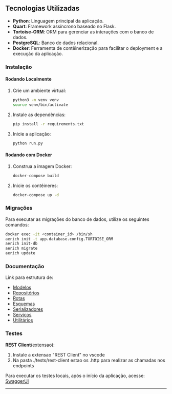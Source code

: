 ## Tecnologias Utilizadas

- **Python**: Linguagem principal da aplicação.
- **Quart**: Framework assíncrono baseado no Flask.
- **Tortoise-ORM**: ORM para gerenciar as interações com o banco de dados.
- **PostgreSQL**: Banco de dados relacional.
- **Docker**: Ferramenta de contêinerização para facilitar o deployment e a execução da aplicação.

### Instalação

#### Rodando Localmente

1. Crie um ambiente virtual:

   ```bash
   python3 -m venv venv
   source venv/bin/activate
   ```

2. Instale as dependências:

   ```bash
   pip install -r requirements.txt
   ```

3. Inicie a aplicação:

   ```bash
   python run.py
   ```

#### Rodando com Docker

1. Construa a imagem Docker:

   ```bash
   docker-compose build
   ```

2. Inicie os contêineres:

   ```bash
   docker-compose up -d
   ```

### Migrações

Para executar as migrações do banco de dados, utilize os seguintes comandos:

```bash
docker exec -it <container_id> /bin/sh
aerich init -t app.database.config.TORTOISE_ORM
aerich init-db
aerich migrate
aerich update
```

### Documentação

Link para estrutura de:

- [Modelos](app\docs\models\README.md)
- [Repositórios](app\docs\repositories\README.md)
- [Rotas](app\docs\routes\README.md)
- [Esquemas](app\docs\schemas\README.md)
- [Serializadores](app\docs\serializers\README.md)
- [Serviços](app\docs\services\README.md)
- [Utilitários](app\docs\utils\README.md)

### Testes

**REST Client**(extensao):
1. Instale a extensao "REST Client" no vscode
2. Na pasta ./tests/rest-client estao os .http para realizar as chamadas nos endpoints

Para executar os testes locais, após o início da aplicação, acesse: [SwaggerUI](http://localhost:5000/swaggerui/)

---
